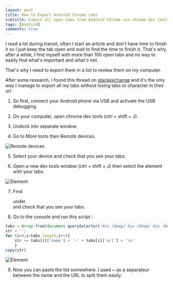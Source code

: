 ```yaml
---
layout: post
title: How to Export Android Chrome tabs
subtitle: Export all open tabs from Android Chrome via chrome dev tools
tags: [Android]
comments: true
---
```


I read a lot during transit, often I start an article and don't have time to finish it so I just keep the tab open and wait to find the time to finish it. That's why, after a while, I find myself with more than 100 open tabs and no way to easily find what's important and what's not.

That's why I need to export them in a list to review them on my computer.

After some research, I found this thread on [stackexchange](https://android.stackexchange.com/questions/56635/how-can-i-export-the-list-of-open-chrome-tabs) and it's the only way I manage to export all my tabs without losing tabs or character in their url.


1. So first, connect your Android phone via USB and activate the USB debugging.

2. On your computer, open chrome dev tools (ctrl + shift + J).

3. Undock into separate window.

4. Go to More tools then Remote devices.

![Remote devices](https://maemol.github.io/img/devtools_remote.jpg)

5. Select your device and check that you see your tabs.

6. Open a new dev tools window (ctrl + shift + J) then select the element with your tabs.

![Element](https://maemol.github.io/img/devtools_element.jpg)

7. Find <div class="vbox"> under <div class=device-page-list vbox device-viw-more-toggled> and check that you see your tabs.

8. Go to the console and run this script :

```javascript
tabs = Array.from(document.querySelector('div /deep/ div /deep/ div /deep/ div /deep/ div /deep/ div /deep/ div.vbox.flex-auto').shadowRoot.querySelectorAll('.devices-view .device-page-list .vbox'), s => ({name: s.querySelector('.device-page-title').textContent, url: s.querySelector('.device-page-url .devtools-link').getAttribute('href')})) 
str = '';
for (i=0;i<tabs.length;i++){
	str += tabs[i]['name'] + '~' + tabs[i]['url'] + '\n'
	}
copy(str)
```

![Element](https://maemol.github.io/img/devtools2.jpg)

9. Now you can paste the list somewhere. I used ~ as a separateur between the name and the URL to split them easily.


